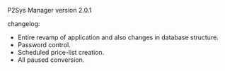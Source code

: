P2Sys Manager version 2.0.1

changelog:

- Entire revamp of application and also changes in database structure.
- Password control.
- Scheduled price-list creation.
- All paused conversion.
